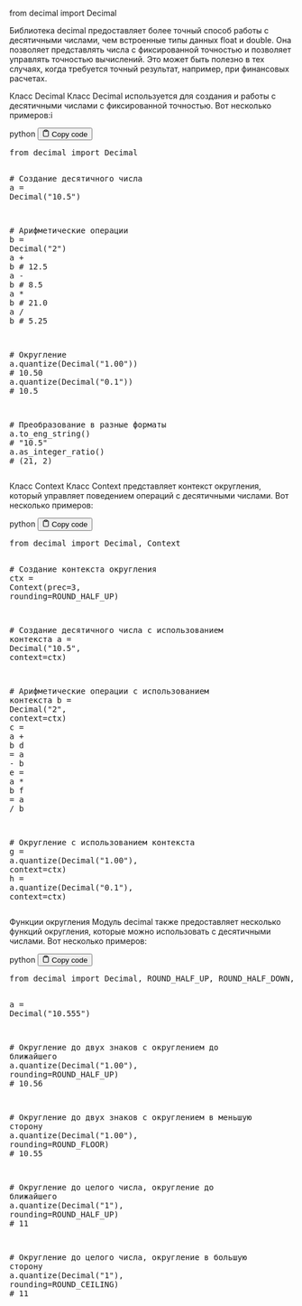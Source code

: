 <p>from decimal import Decimal</p>
<p>Библиотека decimal предоставляет более точный способ работы с десятичными числами, чем встроенные типы данных float и double. 
Она позволяет представлять числа с фиксированной точностью и позволяет управлять точностью вычислений. 
Это может быть полезно в тех случаях, когда требуется точный результат, например, при финансовых расчетах.</p>
<p>Класс Decimal
Класс Decimal используется для создания и работы с десятичными числами с фиксированной точностью. Вот несколько примеров:i</p>
<div class="code-element">
<div class="lang-line">
  <text>python</text>
  <button class="copy-button"
          id="code052d68a8d4a6ae8718400c204ddf1eaab"
          onclick="copyCode(code052d68a8d4a6ae8718400c204ddf1eaa, code052d68a8d4a6ae8718400c204ddf1eaab)">
    <svg stroke="currentColor"
         fill="none"
         stroke-width="2"
         viewBox="0 0 24 24"
         stroke-linecap="round"
         stroke-linejoin="round"
         class="h-4 w-4"
         height="1em"
         width="1em"
         xmlns="http://www.w3.org/2000/svg">
      <path d="M16 4h2a2 2 0 0 1 2 2v14a2 2 0 0 1-2 2H6a2 2 0 0 1-2-2V6a2 2 0 0 1 2-2h2"></path>
      <rect x="8" y="2" width="8" height="4" rx="1" ry="1"></rect>
    </svg>
    <text>Copy code</text>
  </button>

</div>
<div class="code" id="code052d68a8d4a6ae8718400c204ddf1eaa"><div class="highlight"><pre><span></span><span class="kn">from</span> <span class="nn">decimal</span> <span class="kn">import</span> <span class="n">Decimal</span>

<span class="c1"># Создание десятичного числа</span>
<span class="n">a</span> <span class="o">=</span> <span class="n">Decimal</span><span class="p">(</span><span class="s2">&quot;10.5&quot;</span><span class="p">)</span>

<span class="c1"># Арифметические операции</span>
<span class="n">b</span> <span class="o">=</span> <span class="n">Decimal</span><span class="p">(</span><span class="s2">&quot;2&quot;</span><span class="p">)</span>
<span class="n">a</span> <span class="o">+</span> <span class="n">b</span>  <span class="c1"># 12.5</span>
<span class="n">a</span> <span class="o">-</span> <span class="n">b</span>  <span class="c1"># 8.5</span>
<span class="n">a</span> <span class="o">*</span> <span class="n">b</span>  <span class="c1"># 21.0</span>
<span class="n">a</span> <span class="o">/</span> <span class="n">b</span>  <span class="c1"># 5.25</span>

<span class="c1"># Округление</span>
<span class="n">a</span><span class="o">.</span><span class="n">quantize</span><span class="p">(</span><span class="n">Decimal</span><span class="p">(</span><span class="s2">&quot;1.00&quot;</span><span class="p">))</span>  <span class="c1"># 10.50</span>
<span class="n">a</span><span class="o">.</span><span class="n">quantize</span><span class="p">(</span><span class="n">Decimal</span><span class="p">(</span><span class="s2">&quot;0.1&quot;</span><span class="p">))</span>   <span class="c1"># 10.5</span>

<span class="c1"># Преобразование в разные форматы</span>
<span class="n">a</span><span class="o">.</span><span class="n">to_eng_string</span><span class="p">()</span>     <span class="c1"># &quot;10.5&quot;</span>
<span class="n">a</span><span class="o">.</span><span class="n">as_integer_ratio</span><span class="p">()</span>  <span class="c1"># (21, 2)</span>
</pre></div></div>
</div>

<p>Класс Context
Класс Context представляет контекст округления, который управляет поведением операций с десятичными числами. Вот несколько примеров:</p>
<div class="code-element">
<div class="lang-line">
  <text>python</text>
  <button class="copy-button"
          id="codea5bcfbd76fe5af75404f0d7c50eb08ceb"
          onclick="copyCode(codea5bcfbd76fe5af75404f0d7c50eb08ce, codea5bcfbd76fe5af75404f0d7c50eb08ceb)">
    <svg stroke="currentColor"
         fill="none"
         stroke-width="2"
         viewBox="0 0 24 24"
         stroke-linecap="round"
         stroke-linejoin="round"
         class="h-4 w-4"
         height="1em"
         width="1em"
         xmlns="http://www.w3.org/2000/svg">
      <path d="M16 4h2a2 2 0 0 1 2 2v14a2 2 0 0 1-2 2H6a2 2 0 0 1-2-2V6a2 2 0 0 1 2-2h2"></path>
      <rect x="8" y="2" width="8" height="4" rx="1" ry="1"></rect>
    </svg>
    <text>Copy code</text>
  </button>

</div>
<div class="code" id="codea5bcfbd76fe5af75404f0d7c50eb08ce"><div class="highlight"><pre><span></span><span class="kn">from</span> <span class="nn">decimal</span> <span class="kn">import</span> <span class="n">Decimal</span><span class="p">,</span> <span class="n">Context</span>

<span class="c1"># Создание контекста округления</span>
<span class="n">ctx</span> <span class="o">=</span> <span class="n">Context</span><span class="p">(</span><span class="n">prec</span><span class="o">=</span><span class="mi">3</span><span class="p">,</span> <span class="n">rounding</span><span class="o">=</span><span class="n">ROUND_HALF_UP</span><span class="p">)</span>

<span class="c1"># Создание десятичного числа с использованием контекста</span>
<span class="n">a</span> <span class="o">=</span> <span class="n">Decimal</span><span class="p">(</span><span class="s2">&quot;10.5&quot;</span><span class="p">,</span> <span class="n">context</span><span class="o">=</span><span class="n">ctx</span><span class="p">)</span>

<span class="c1"># Арифметические операции с использованием контекста</span>
<span class="n">b</span> <span class="o">=</span> <span class="n">Decimal</span><span class="p">(</span><span class="s2">&quot;2&quot;</span><span class="p">,</span> <span class="n">context</span><span class="o">=</span><span class="n">ctx</span><span class="p">)</span>
<span class="n">c</span> <span class="o">=</span> <span class="n">a</span> <span class="o">+</span> <span class="n">b</span>
<span class="n">d</span> <span class="o">=</span> <span class="n">a</span> <span class="o">-</span> <span class="n">b</span>
<span class="n">e</span> <span class="o">=</span> <span class="n">a</span> <span class="o">*</span> <span class="n">b</span>
<span class="n">f</span> <span class="o">=</span> <span class="n">a</span> <span class="o">/</span> <span class="n">b</span>

<span class="c1"># Округление с использованием контекста</span>
<span class="n">g</span> <span class="o">=</span> <span class="n">a</span><span class="o">.</span><span class="n">quantize</span><span class="p">(</span><span class="n">Decimal</span><span class="p">(</span><span class="s2">&quot;1.00&quot;</span><span class="p">),</span> <span class="n">context</span><span class="o">=</span><span class="n">ctx</span><span class="p">)</span>
<span class="n">h</span> <span class="o">=</span> <span class="n">a</span><span class="o">.</span><span class="n">quantize</span><span class="p">(</span><span class="n">Decimal</span><span class="p">(</span><span class="s2">&quot;0.1&quot;</span><span class="p">),</span> <span class="n">context</span><span class="o">=</span><span class="n">ctx</span><span class="p">)</span>
</pre></div></div>
</div>

<p>Функции округления
Модуль decimal также предоставляет несколько функций округления, которые можно использовать с десятичными числами. Вот несколько примеров:</p>
<div class="code-element">
<div class="lang-line">
  <text>python</text>
  <button class="copy-button"
          id="code68251b7f822b2d94eacc5664c98d41e1b"
          onclick="copyCode(code68251b7f822b2d94eacc5664c98d41e1, code68251b7f822b2d94eacc5664c98d41e1b)">
    <svg stroke="currentColor"
         fill="none"
         stroke-width="2"
         viewBox="0 0 24 24"
         stroke-linecap="round"
         stroke-linejoin="round"
         class="h-4 w-4"
         height="1em"
         width="1em"
         xmlns="http://www.w3.org/2000/svg">
      <path d="M16 4h2a2 2 0 0 1 2 2v14a2 2 0 0 1-2 2H6a2 2 0 0 1-2-2V6a2 2 0 0 1 2-2h2"></path>
      <rect x="8" y="2" width="8" height="4" rx="1" ry="1"></rect>
    </svg>
    <text>Copy code</text>
  </button>

</div>
<div class="code" id="code68251b7f822b2d94eacc5664c98d41e1"><div class="highlight"><pre><span></span><span class="kn">from</span> <span class="nn">decimal</span> <span class="kn">import</span> <span class="n">Decimal</span><span class="p">,</span> <span class="n">ROUND_HALF_UP</span><span class="p">,</span> <span class="n">ROUND_HALF_DOWN</span><span class="p">,</span> <span class="n">ROUND_CEILING</span><span class="p">,</span> <span class="n">ROUND_FLOOR</span>

<span class="n">a</span> <span class="o">=</span> <span class="n">Decimal</span><span class="p">(</span><span class="s2">&quot;10.555&quot;</span><span class="p">)</span>

<span class="c1"># Округление до двух знаков с округлением до ближайшего</span>
<span class="n">a</span><span class="o">.</span><span class="n">quantize</span><span class="p">(</span><span class="n">Decimal</span><span class="p">(</span><span class="s2">&quot;1.00&quot;</span><span class="p">),</span> <span class="n">rounding</span><span class="o">=</span><span class="n">ROUND_HALF_UP</span><span class="p">)</span>  <span class="c1"># 10.56    </span>

<span class="c1"># Округление до двух знаков с округлением в меньшую сторону</span>
<span class="n">a</span><span class="o">.</span><span class="n">quantize</span><span class="p">(</span><span class="n">Decimal</span><span class="p">(</span><span class="s2">&quot;1.00&quot;</span><span class="p">),</span> <span class="n">rounding</span><span class="o">=</span><span class="n">ROUND_FLOOR</span><span class="p">)</span>  <span class="c1"># 10.55</span>

<span class="c1"># Округление до целого числа, округление до ближайшего</span>
<span class="n">a</span><span class="o">.</span><span class="n">quantize</span><span class="p">(</span><span class="n">Decimal</span><span class="p">(</span><span class="s2">&quot;1&quot;</span><span class="p">),</span> <span class="n">rounding</span><span class="o">=</span><span class="n">ROUND_HALF_UP</span><span class="p">)</span>  <span class="c1"># 11</span>

<span class="c1"># Округление до целого числа, округление в большую сторону</span>
<span class="n">a</span><span class="o">.</span><span class="n">quantize</span><span class="p">(</span><span class="n">Decimal</span><span class="p">(</span><span class="s2">&quot;1&quot;</span><span class="p">),</span> <span class="n">rounding</span><span class="o">=</span><span class="n">ROUND_CEILING</span><span class="p">)</span>  <span class="c1"># 11</span>
</pre></div></div>
</div>